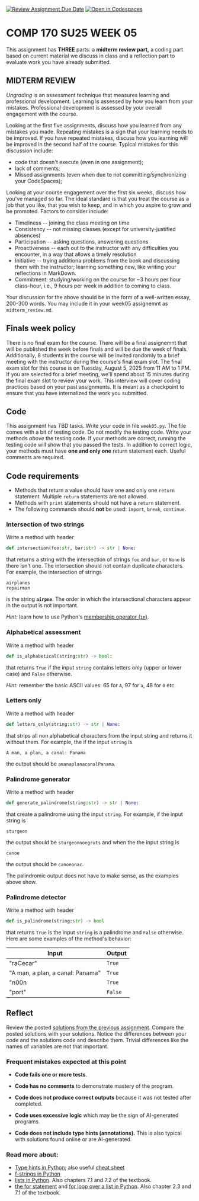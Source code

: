 [![Review Assignment Due Date](https://classroom.github.com/assets/deadline-readme-button-22041afd0340ce965d47ae6ef1cefeee28c7c493a6346c4f15d667ab976d596c.svg)](https://classroom.github.com/a/AhZ3VXrw)
[![Open in Codespaces](https://classroom.github.com/assets/launch-codespace-2972f46106e565e64193e422d61a12cf1da4916b45550586e14ef0a7c637dd04.svg)](https://classroom.github.com/open-in-codespaces?assignment_repo_id=19866677)

# COMP 170 SU25 WEEK 05

This assignment has **THREE** parts: a **midterm review part,** a coding part based on current material we discuss in class and a reflection part to evaluate work you have already submitted.


## MIDTERM REVIEW

*Ungrading* is an assessment technique that measures learning and professional development. Learning is assessed by how you learn from your mistakes. Professional development is assessed by your overall engagement with the course.

Looking at the first five assignments, discuss how you learned from any mistakes you made. Repeating mistakes is a sign that your learning needs to be improved. If you have repeated mistakes, discuss how you learning will be improved in the second half of the course. Typical mistakes for this discussion include:
* code that doesn't execute (even in one assignment);
* lack of comments;
* Missed assignments (even when due to not committing/synchronizing your CodeSpaces);

Looking at your course engagement over the first six weeks, discuss how you've managed so far. The ideal standard is that you treat the course as a job that you like, that you wish to keep, and in which you aspire to grow and be promoted. Factors to consider include:
* Timeliness -- joining the class meeting on time
* Consistency -- not missing classes (except for university-justified absences)
* Participation -- asking questions, answering questions
* Proactiveness -- each out to the instructor with any difficulties you encounter, in a way that allows a timely resolution
* Initiative -- trying additiona problems from the book and discussing them with the instructor; learning something new, like writing your reflections in MarkDown.
* Commitment: studying/working on the course for ~3 hours per hour class-hour, i.e., 9 hours per week in addition to coming to class.

Your discussion for the above should be in the form of a well-written essay, 200-300 words. You may include it in your week05 assignemnt as `midterm_review.md`.


## Finals week policy

There is no final exam for the course. There will be a final assignemnt that will be published the week before finals and will be due the week of finals. Additionally, 8 students in the course will be invited randomly to a brief meeting with the instructor during the course's final exam slot. The final exam slot for this course is on Tuesday, August 5, 2025 from 11 AM to 1 PM. If you are selected for a brief meeting, we'll spend about 15 minutes during the final exam slot to review your work. This interview will cover coding practices based on your past assignments. It is meant as a checkpoint to ensure that you have internalized the work you submitted.


## Code

This assignment has TBD tasks. Write your code in file `week05.py`. The file comes with a bit of testing code. Do not modify the testing code. Write your methods *above* the testing code. If your methods are correct, running the testing code will show that you passed the tests. In addition to correct logic, your methods must have **one and only one** return statement each. Useful comments are required.


## Code requirements
* Methods that return a value should have one and only one `return` statement. Multiple `return` statements are not allowed.
* Methods with `print` statements should not have a `return` statement.
* The following commands should **not** be used: `import`, `break`, `continue`.


### Intersection of two strings

Write a method with header
```python
def intersection(foo:str, bar:str) -> str | None:
```
that returns a string with the intersection of strings `foo` and `bar`, or `None` is there isn't one. The intersection should not contain duplicate characters. For example, the intersection of strings
```text
airplanes
repairman
```
is the string **`airpne`**. The order in which the intersectional characters appear in the output is not important.

*Hint:* learn how to use Python's [membership operator (`in`)](https://docs.python.org/3/reference/expressions.html#membership-test-operations).


###  Alphabetical assessment

Write a method with header
```python
def is_alphabetical(string:str) -> bool:
```
that returns `True` if the input `string` contains letters only (upper or lower case) and `False` otherwise.

*Hint:* remember the basic ASCII values: 65 for `A`, 97 for `a`, 48 for `0` etc.


### Letters only

Write a method with header
```python
def letters_only(string:str) -> str | None:
```
that strips all non alphabetical characters from the input string and returns it without them. For example, the if the input `string` is
```text
A man, a plan, a canal: Panama
```
the output should be `amanaplanacanalPanama`.


### Palindrome generator

Write a method with header
```python
def generate_palindrome(string:str) -> str | None:
```
that create a palindrome using the input `string`. For example, if the input string is
```text
sturgeon
```
the output should be `sturgeonnoegruts` and when the the input string is
```text
canoe
```
the output should be `canoeonac`.

The palindromic output does not have to make sense, as the examples above show.


### Palindrome detector

Write a method with header
```python
def is_palindrome(string:str) -> bool
```
that returns `True` is the input `string` is a palindrome and `False` otherwise. Here are some examples of the method's behavior:

| Input | Output |
|-------|--------|
|"raCecar"| `True` |
|"A man, a plan, a canal: Panama" | `True`
|"n00n| `True` |
|"port"|`False`|




## Reflect

Review the posted [solutions from the previous assignment](./solutions_week04.py). Compare the posted solutions with your solutions. Notice the differences between your code and the solutions code and describe them. Trivial differences like the names of variables are not that important.

### Frequent mistakes expected at this point

* **Code fails one or more tests**.

* **Code has no comments** to demonstrate mastery of the program.

* **Code does not produce correct outputs** because it was not tested after completed.

* **Code uses excessive logic** which may be the sign of AI-generated programs.

* **Code does not include type hints (annotations).** This is also typical with solutions found online or are AI-generated.


### Read more about:

* [Type hints in Python](https://docs.python.org/3/library/typing.html); also useful [cheat sheet](https://mypy.readthedocs.io/en/stable/cheat_sheet_py3.html#functions)
* [f-strings in Python](https://docs.python.org/3/tutorial/inputoutput.html#tut-f-strings)
* [lists in Python](https://docs.python.org/3/tutorial/datastructures.html). Also chapters 7.1 and 7.2 of the textbook.
* [the for statement](https://docs.python.org/3/reference/compound_stmts.html#for) and [for loop over a list in Python](https://docs.python.org/3/tutorial/controlflow.html#for-statements). Also chapter 2.3 and 7.1 of the textbook.
